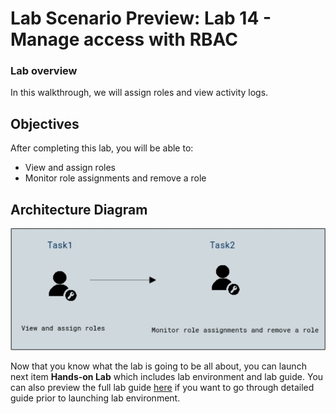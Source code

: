 # Lab Scenario Preview: Lab 14 - Manage access with RBAC 

### Lab overview

In this walkthrough, we will assign roles and view activity logs.

## Objectives

After completing this lab, you will be able to:

- View and assign roles
- Monitor role assignments and remove a role

## Architecture Diagram

![](../images/az900lab14.png)

Now that you know what the lab is going to be all about, you can launch next item **Hands-on Lab** which includes lab environment and lab guide. You can also preview the full lab guide [here](https://experience.cloudlabs.ai/#/labguidepreview/978e89f4-5054-425e-8d86-0c3bce983c03
) if you want to go through detailed guide prior to launching lab environment.
